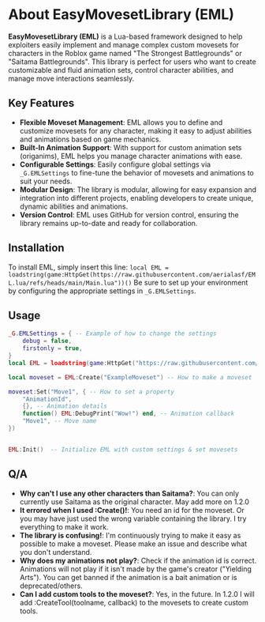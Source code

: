 # About EasyMovesetLibrary (EML)

**EasyMovesetLibrary (EML)** is a Lua-based framework designed to help exploiters easily implement and manage complex custom movesets for characters in the Roblox game named "The Strongest Battlegrounds" or "Saitama Battlegrounds". This library is perfect for users who want to create customizable and fluid animation sets, control character abilities, and manage move interactions seamlessly.

## Key Features
- **Flexible Moveset Management**: EML allows you to define and customize movesets for any character, making it easy to adjust abilities and animations based on game mechanics.
- **Built-In Animation Support**: With support for custom animation sets (origanims), EML helps you manage character animations with ease.
- **Configurable Settings**: Easily configure global settings via `_G.EMLSettings` to fine-tune the behavior of movesets and animations to suit your needs.
- **Modular Design**: The library is modular, allowing for easy expansion and integration into different projects, enabling developers to create unique, dynamic abilities and animations.
- **Version Control**: EML uses GitHub for version control, ensuring the library remains up-to-date and ready for collaboration.

## Installation
To install EML, simply insert this line: `local EML = loadstring(game:HttpGet(https://raw.githubusercontent.com/aerialasf/EML.lua/refs/heads/main/Main.lua"))()` Be sure to set up your environment by configuring the appropriate settings in `_G.EMLSettings`.

## Usage
```lua
_G.EMLSettings = { -- Example of how to change the settings
    debug = false,
    firstonly = true,
}
local EML = loadstring(game:HttpGet("https://raw.githubusercontent.com/aerialasf/EML.lua/refs/heads/main/Main.lua"))()  -- Example of how to load the library

local moveset = EML:Create("ExampleMoveset") -- How to make a moveset

moveset:Set("Move1", { -- How to set a property
    "AnimationId",
    {}, -- Animation details
    function() EML:DebugPrint("Wow!") end, -- Animation callback
    "Move1", -- Move name
})


EML:Init()  -- Initialize EML with custom settings & set movesets
```

## Q/A
- **Why can't I use any other characters than Saitama?**: You can only currently use Saitama as the original character. May add more on 1.2.0
- **It errored when I used :Create()!**: You need an id for the moveset. Or you may have just used the wrong variable containing the library. I try everything to make it work.
- **The library is confusing!**: I'm continuously trying to make it easy as possible to make a moveset. Please make an issue and describe what you don't understand.
- **Why does my animations not play?**: Check if the animation id is correct. Animations will not play if it isn't made by the game's creator ("Yielding Arts"). You can get banned if the animation is a bait animation or is deprecated/others.
- **Can I add custom tools to the moveset?**: Yes, in the future. In 1.2.0 I will add :CreateTool(toolname, callback) to the movesets to create custom tools.
